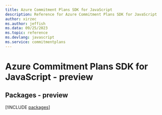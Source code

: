 ```yaml
---
title: Azure Commitment Plans SDK for JavaScript
description: Reference for Azure Commitment Plans SDK for JavaScript
author: xirzec
ms.author: jeffish
ms.data: 09/25/2023
ms.topic: reference
ms.devlang: javascript
ms.service: commitmentplans
---
```

# Azure Commitment Plans SDK for JavaScript - preview
## Packages - preview
[!INCLUDE [packages](commitment-plans-index.md)]
